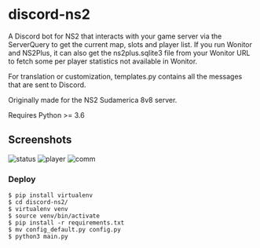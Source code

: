 discord-ns2
====
A Discord bot for NS2 that interacts with your game server via the ServerQuery to get the current map, slots and player list.
If you run Wonitor and NS2Plus, it can also get the ns2plus.sqlite3 file from your Wonitor URL to fetch some per player statistics not available in Wonitor.

For translation or customization, templates.py contains all the messages that are sent to Discord.

Originally made for the NS2 Sudamerica 8v8 server.

Requires Python >= 3.6

## Screenshots
![status](https://i.imgur.com/lQgtWEo.png)
![player](https://i.imgur.com/51id43N.png)
![comm](https://i.imgur.com/grPtVU7.png)


### Deploy
```
$ pip install virtualenv
$ cd discord-ns2/
$ virtualenv venv
$ source venv/bin/activate
$ pip install -r requirements.txt
$ mv config_default.py config.py
$ python3 main.py
```